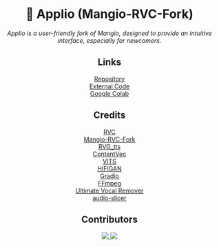<div align="center">
  <h1>🍏 Applio (Mangio-RVC-Fork)</h1>
  <p>
    <em>Applio is a user-friendly fork of Mangio, designed to provide an intuitive interface, especially for newcomers.</em>
  </p>
</div>

<div align="center">
  <h2>Links</h2>
</div>

<div align="center">
  <a href="https://github.com/IAHispano/Applio-RVC-Fork">Repository</a>
  <br>
  <a href="https://github.com/IAHispano/externalcolabcode">External Code</a>
  <br>
   <a href="https://colab.research.google.com/drive/157pUQep6txJOYModYFqvz_5OJajeh7Ii?usp=sharing">Google Colab</a>
</div>

<div align="center">
  <h2>Credits</h2>
</div>

<div align="center">
  <a href="https://github.com/RVC-Project/Retrieval-based-Voice-Conversion-WebUI">RVC</a>
  <br>
  <a href="https://github.com/Mangio621/Mangio-RVC-Fork">Mangio-RVC-Fork</a>
  <br>
  <a href="https://github.com/Foxify52/RVG_tts">RVG_tts</a>
  <br>  
  <a href="https://github.com/auspicious3000/contentvec/">ContentVec</a>
  <br>
  <a href="https://github.com/jaywalnut310/vits">VITS</a>
  <br>
  <a href="https://github.com/jik876/hifi-gan">HIFIGAN</a>
  <br>
  <a href="https://github.com/gradio-app/gradio">Gradio</a>
  <br>
  <a href="https://github.com/FFmpeg/FFmpeg">FFmpeg</a>
  <br>
  <a href="https://github.com/Anjok07/ultimatevocalremovergui">Ultimate Vocal Remover</a>
  <br>
  <a href="https://github.com/openvpi/audio-slicer">audio-slicer</a>
</div>

<div align="center">
  <h2>Contributors</h2>
</div>

<div align="center">
  <a href="https://github.com/liujing04/Retrieval-based-Voice-Conversion-WebUI/graphs/contributors" target="_blank">
    <img src="https://contrib.rocks/image?repo=IAHispano/Applio-RVC-Fork" />
    <img src="https://contrib.rocks/image?repo=liujing04/Retrieval-based-Voice-Conversion-WebUI" />
  </a>
</div>
